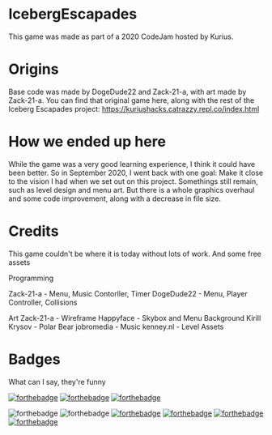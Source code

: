 # IcebergEscapades
This game was made as part of a 2020 CodeJam hosted by Kurius. 

# Origins
Base code was made by DogeDude22 and Zack-21-a, with art made by Zack-21-a. You can find that original game here, along with the rest of the Iceberg Escapades project: https://kuriushacks.catrazzy.repl.co/index.html

# How we ended up here
While the game was a very good learning experience, I think it could have been better. So in September 2020, I went back with one goal: Make it close to the vision I had when we set out on this project. Somethings still remain, such as level design and menu art. But there is a whole graphics overhaul and some code improvement, along with a decrease in file size.


# Credits
This game couldn't be where it is today without lots of work. And some free assets

Programming

Zack-21-a - Menu, Music Contorller, Timer
DogeDude22 - Menu, Player Controller, Collisions

Art
Zack-21-a - Wireframe
Happyface - Skybox and Menu Background
Kirill Krysov - Polar Bear
jobromedia - Music
kenney.nl - Level Assets


# Badges
What can I say, they're funny

[![forthebadge](https://forthebadge.com/images/badges/fixed-bugs.svg)](https://forthebadge.com)
[![forthebadge](https://forthebadge.com/images/badges/made-with-c-sharp.svg)](https://forthebadge.com)
[![forthebadge](https://forthebadge.com/images/badges/open-source.svg)](https://forthebadge.com)

![forthebadge](https://forthebadge.com/images/badges/it-works-why.svg)
![forthebadge](https://forthebadge.com/images/badges/0-percent-optimized.svg)
[![forthebadge](https://forthebadge.com/images/badges/check-it-out.svg)](https://forthebadge.com)
[![forthebadge](https://forthebadge.com/images/badges/ctrl-c-ctrl-v.svg)](https://forthebadge.com)
[![forthebadge](https://forthebadge.com/images/badges/works-on-my-machine.svg)](https://forthebadge.com)
[![forthebadge](https://forthebadge.com/images/badges/mom-made-pizza-rolls.svg)](https://forthebadge.com)
